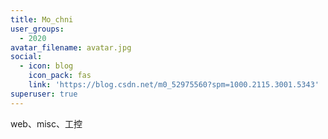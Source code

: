 ```yaml
---
title: Mo_chni
user_groups:
  - 2020
avatar_filename: avatar.jpg
social:
  - icon: blog
    icon_pack: fas
    link: 'https://blog.csdn.net/m0_52975560?spm=1000.2115.3001.5343'
superuser: true
---
```


web、misc、工控